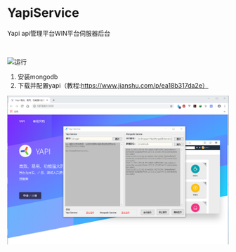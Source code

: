 # YapiService
Yapi api管理平台WIN平台伺服器后台

<br>

![运行](https://img.shields.io/badge/%E8%BF%90%E8%A1%8C-%E6%AD%A3%E5%B8%B8-brightgreen.svg)

1. 安装mongodb
2. 下载并配置yapi（教程:https://www.jianshu.com/p/ea18b317da2e）

![截图](https://github.com/veluxa/YapiService/raw/master/Screenshot.png)
